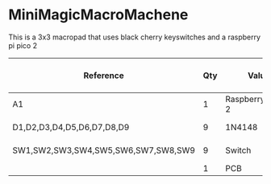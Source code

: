 # MiniMagicMacroMachene


This is a 3x3 macropad that uses black cherry keyswitches and a raspberry pi pico 2

|Reference                          |Qty|Value             |DNP|Exclude from BOM|Exclude from Board|Footprint                                 |Datasheet                                                                              |source                                                                                      |unit cost|Total cost|
|-----------------------------------|---|------------------|---|----------------|------------------|------------------------------------------|---------------------------------------------------------------------------------------|--------------------------------------------------------------------------------------------|---------|----------|
|A1                                 |1  |RaspberryPi_Pico 2|   |                |                  |Module:RaspberryPi_Pico_Common_Unspecified|https://datasheets.raspberrypi.com/pico/pico-datasheet.pdf                             |https://www.pishop.us/product/raspberry-pi-pico-2/?src=raspberrypi                          |7.95     |7.95      |
|D1,D2,D3,D4,D5,D6,D7,D8,D9         |9  |1N4148            |   |                |                  |Diode_THT:D_DO-35_SOD27_P7.62mm_Horizontal|https://assets.nexperia.com/documents/data-sheet/1N4148_1N4448.pdf                     |https://www.digikey.com/en/products/detail/onsemi/1N4148/458603                             |0.1      |0.9       |
|SW1,SW2,SW3,SW4,SW5,SW6,SW7,SW8,SW9|9  |Switch            |   |                |                  |ScottoKeebs_MX:MX_PCB_1.00u               |https://cherry.saas.contentserv.com/admin/rest/document/30?ContextIDs=15343&Language=36|https://mechanicalkeyboards.com/products/cherry-mx2a-black-60g-linear?variant=48014721286444|0.4      |3.6       |
|                                   |1  |PCB               |   |                |                  |                                          |                                                                                       |https://www.pcbway.com/QuickOrderOnline.aspx                                                |20.06    |20.06     |
